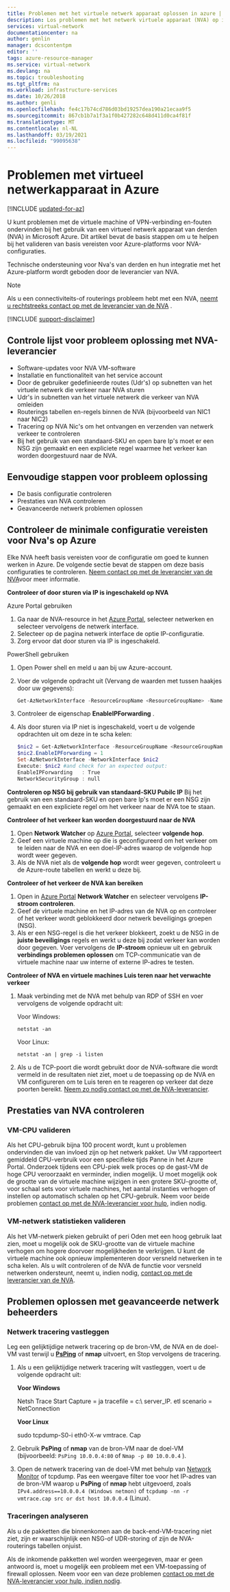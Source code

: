 ```yaml
---
title: Problemen met het virtuele netwerk apparaat oplossen in azure | Microsoft Docs
description: Los problemen met het netwerk virtuele apparaat (NVA) op in Azure en valideer basis vereisten voor het Azure-platform voor NVA-configuraties.
services: virtual-network
documentationcenter: na
author: genlin
manager: dcscontentpm
editor: ''
tags: azure-resource-manager
ms.service: virtual-network
ms.devlang: na
ms.topic: troubleshooting
ms.tgt_pltfrm: na
ms.workload: infrastructure-services
ms.date: 10/26/2018
ms.author: genli
ms.openlocfilehash: fe4c17b74cd786d03bd19257dea190a21ecaa9f5
ms.sourcegitcommit: 867cb1b7a1f3a1f0b427282c648d411d0ca4f81f
ms.translationtype: MT
ms.contentlocale: nl-NL
ms.lasthandoff: 03/19/2021
ms.locfileid: "99095638"
---
```

# <a name="network-virtual-appliance-issues-in-azure"></a>Problemen met virtueel netwerkapparaat in Azure

[!INCLUDE [updated-for-az](../../includes/updated-for-az.md)]

U kunt problemen met de virtuele machine of VPN-verbinding en-fouten ondervinden bij het gebruik van een virtueel netwerk apparaat van derden (NVA) in Microsoft Azure. Dit artikel bevat de basis stappen om u te helpen bij het valideren van basis vereisten voor Azure-platforms voor NVA-configuraties.

Technische ondersteuning voor Nva's van derden en hun integratie met het Azure-platform wordt geboden door de leverancier van NVA.

> [!NOTE]
> Als u een connectiviteits-of routerings probleem hebt met een NVA, [neemt u rechtstreeks contact op met de leverancier van de NVA](https://mskb.pkisolutions.com/kb/2984655) .

[!INCLUDE [support-disclaimer](../../includes/support-disclaimer.md)]

## <a name="checklist-for-troubleshooting-with-nva-vendor"></a>Controle lijst voor probleem oplossing met NVA-leverancier

- Software-updates voor NVA VM-software
- Installatie en functionaliteit van het service account
- Door de gebruiker gedefinieerde routes (Udr's) op subnetten van het virtuele netwerk die verkeer naar NVA sturen
- Udr's in subnetten van het virtuele netwerk die verkeer van NVA omleiden
- Routerings tabellen en-regels binnen de NVA (bijvoorbeeld van NIC1 naar NIC2)
- Tracering op NVA Nic's om het ontvangen en verzenden van netwerk verkeer te controleren
- Bij het gebruik van een standaard-SKU en open bare Ip's moet er een NSG zijn gemaakt en een expliciete regel waarmee het verkeer kan worden doorgestuurd naar de NVA.

## <a name="basic-troubleshooting-steps"></a>Eenvoudige stappen voor probleem oplossing

- De basis configuratie controleren
- Prestaties van NVA controleren
- Geavanceerde netwerk problemen oplossen

## <a name="check-the-minimum-configuration-requirements-for-nvas-on-azure"></a>Controleer de minimale configuratie vereisten voor Nva's op Azure

Elke NVA heeft basis vereisten voor de configuratie om goed te kunnen werken in Azure. De volgende sectie bevat de stappen om deze basis configuraties te controleren. [Neem contact op met de leverancier van de NVA](https://mskb.pkisolutions.com/kb/2984655)voor meer informatie.

**Controleer of door sturen via IP is ingeschakeld op NVA**

Azure Portal gebruiken

1. Ga naar de NVA-resource in het [Azure Portal](https://portal.azure.com), selecteer netwerken en selecteer vervolgens de netwerk interface.
2. Selecteer op de pagina netwerk interface de optie IP-configuratie.
3. Zorg ervoor dat door sturen via IP is ingeschakeld.

PowerShell gebruiken

1. Open Power shell en meld u aan bij uw Azure-account.
2. Voer de volgende opdracht uit (Vervang de waarden met tussen haakjes door uw gegevens):

   ```powershell
   Get-AzNetworkInterface -ResourceGroupName <ResourceGroupName> -Name <NicName>
   ```

3. Controleer de eigenschap **EnableIPForwarding** .
4. Als door sturen via IP niet is ingeschakeld, voert u de volgende opdrachten uit om deze in te scha kelen:

   ```powershell
   $nic2 = Get-AzNetworkInterface -ResourceGroupName <ResourceGroupName> -Name <NicName>
   $nic2.EnableIPForwarding = 1
   Set-AzNetworkInterface -NetworkInterface $nic2
   Execute: $nic2 #and check for an expected output:
   EnableIPForwarding   : True
   NetworkSecurityGroup : null
   ```

**Controleren op NSG bij gebruik van standaard-SKU Pubilc IP** Bij het gebruik van een standaard-SKU en open bare Ip's moet er een NSG zijn gemaakt en een expliciete regel om het verkeer naar de NVA toe te staan.

**Controleer of het verkeer kan worden doorgestuurd naar de NVA**

1. Open **Network Watcher** op [Azure Portal](https://portal.azure.com), selecteer **volgende hop**.
2. Geef een virtuele machine op die is geconfigureerd om het verkeer om te leiden naar de NVA en een doel-IP-adres waarop de volgende hop wordt weer gegeven. 
3. Als de NVA niet als de **volgende hop** wordt weer gegeven, controleert u de Azure-route tabellen en werkt u deze bij.

**Controleer of het verkeer de NVA kan bereiken**

1. Open in [Azure Portal](https://portal.azure.com) **Network Watcher** en selecteer vervolgens **IP-stroom controleren**. 
2. Geef de virtuele machine en het IP-adres van de NVA op en controleer of het verkeer wordt geblokkeerd door netwerk beveiligings groepen (NSG).
3. Als er een NSG-regel is die het verkeer blokkeert, zoekt u de NSG in de **juiste beveiligings** regels en werkt u deze bij zodat verkeer kan worden door gegeven. Voer vervolgens de **IP-stroom** opnieuw uit en gebruik **verbindings problemen oplossen** om TCP-communicatie van de virtuele machine naar uw interne of externe IP-adres te testen.

**Controleer of NVA en virtuele machines Luis teren naar het verwachte verkeer**

1. Maak verbinding met de NVA met behulp van RDP of SSH en voer vervolgens de volgende opdracht uit:

    Voor Windows:

    ```console
   netstat -an
    ```

    Voor Linux:

    ```console
   netstat -an | grep -i listen
    ```
2. Als u de TCP-poort die wordt gebruikt door de NVA-software die wordt vermeld in de resultaten niet ziet, moet u de toepassing op de NVA en VM configureren om te Luis teren en te reageren op verkeer dat deze poorten bereikt. [Neem zo nodig contact op met de NVA-leverancier](https://mskb.pkisolutions.com/kb/2984655).

## <a name="check-nva-performance"></a>Prestaties van NVA controleren

### <a name="validate-vm-cpu"></a>VM-CPU valideren

Als het CPU-gebruik bijna 100 procent wordt, kunt u problemen ondervinden die van invloed zijn op het netwerk pakket. Uw VM rapporteert gemiddeld CPU-verbruik voor een specifieke tijds Panne in het Azure Portal. Onderzoek tijdens een CPU-piek welk proces op de gast-VM de hoge CPU veroorzaakt en verminder, indien mogelijk. U moet mogelijk ook de grootte van de virtuele machine wijzigen in een grotere SKU-grootte of, voor schaal sets voor virtuele machines, het aantal instanties verhogen of instellen op automatisch schalen op het CPU-gebruik. Neem voor beide problemen [contact op met de NVA-leverancier voor hulp](https://mskb.pkisolutions.com/kb/2984655), indien nodig.

### <a name="validate-vm-network-statistics"></a>VM-netwerk statistieken valideren

Als het VM-netwerk pieken gebruikt of peri Oden met een hoog gebruik laat zien, moet u mogelijk ook de SKU-grootte van de virtuele machine verhogen om hogere doorvoer mogelijkheden te verkrijgen. U kunt de virtuele machine ook opnieuw implementeren door versneld netwerken in te scha kelen. Als u wilt controleren of de NVA de functie voor versneld netwerken ondersteunt, neemt u, indien nodig, [contact op met de leverancier van de NVA](https://mskb.pkisolutions.com/kb/2984655).

## <a name="advanced-network-administrator-troubleshooting"></a>Problemen oplossen met geavanceerde netwerk beheerders

### <a name="capture-network-trace"></a>Netwerk tracering vastleggen
Leg een gelijktijdige netwerk tracering op de bron-VM, de NVA en de doel-VM vast terwijl u **[PsPing](/sysinternals/downloads/psping)** of **nmap** uitvoert, en Stop vervolgens de tracering.

1. Als u een gelijktijdige netwerk tracering wilt vastleggen, voert u de volgende opdracht uit:

   **Voor Windows**

   Netsh Trace Start Capture = ja tracefile = c:\ server_IP. etl scenario = NetConnection

   **Voor Linux**

   sudo tcpdump-S0-i eth0-X-w vmtrace. Cap

2. Gebruik **PsPing** of **nmap** van de bron-VM naar de doel-VM (bijvoorbeeld: `PsPing 10.0.0.4:80` of `Nmap -p 80 10.0.0.4` ).
3. Open de netwerk tracering van de doel-VM met behulp van [Network Monitor](https://download.cnet.com/s/network-monitor) of tcpdump. Pas een weergave filter toe voor het IP-adres van de bron-VM waarop u **PsPing** of **nmap** hebt uitgevoerd, zoals `IPv4.address==10.0.0.4 (Windows netmon)` of `tcpdump -nn -r vmtrace.cap src or dst host 10.0.0.4` (Linux).

### <a name="analyze-traces"></a>Traceringen analyseren

Als u de pakketten die binnenkomen aan de back-end-VM-tracering niet ziet, zijn er waarschijnlijk een NSG-of UDR-storing of zijn de NVA-routerings tabellen onjuist.

Als de inkomende pakketten wel worden weergegeven, maar er geen antwoord is, moet u mogelijk een probleem met een VM-toepassing of firewall oplossen. Neem voor een van deze problemen [contact op met de NVA-leverancier voor hulp, indien nodig](https://mskb.pkisolutions.com/kb/2984655).